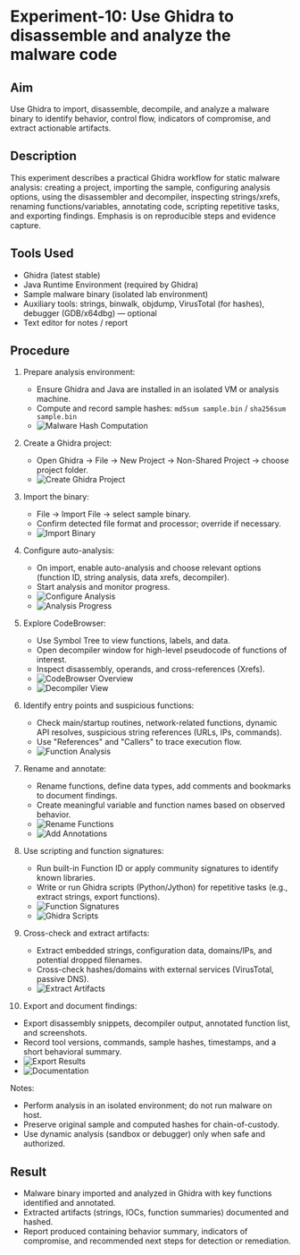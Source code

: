 # Experiment-10: Use Ghidra to disassemble and analyze the malware code

## Aim
Use Ghidra to import, disassemble, decompile, and analyze a malware binary to identify behavior, control flow, indicators of compromise, and extract actionable artifacts.

## Description
This experiment describes a practical Ghidra workflow for static malware analysis: creating a project, importing the sample, configuring analysis options, using the disassembler and decompiler, inspecting strings/xrefs, renaming functions/variables, annotating code, scripting repetitive tasks, and exporting findings. Emphasis is on reproducible steps and evidence capture.

## Tools Used
- Ghidra (latest stable)
- Java Runtime Environment (required by Ghidra)
- Sample malware binary (isolated lab environment)
- Auxiliary tools: strings, binwalk, objdump, VirusTotal (for hashes), debugger (GDB/x64dbg) — optional
- Text editor for notes / report

## Procedure
1. Prepare analysis environment:
   - Ensure Ghidra and Java are installed in an isolated VM or analysis machine.
   - Compute and record sample hashes: `md5sum sample.bin` / `sha256sum sample.bin`
   - ![Malware Hash Computation](<Screenshot%2010/Screenshot From 2025-10-26 01-33-37.png>)

2. Create a Ghidra project:
   - Open Ghidra → File → New Project → Non-Shared Project → choose project folder.
   - ![Create Ghidra Project](Screenshot%2010/Screenshot%20From%202025-10-26%2001-17-47.png)

3. Import the binary:
   - File → Import File → select sample binary.
   - Confirm detected file format and processor; override if necessary.
   - ![Import Binary](Screenshot%2010/Screenshot%20From%202025-10-26%2001-23-41.png)

4. Configure auto-analysis:
   - On import, enable auto-analysis and choose relevant options (function ID, string analysis, data xrefs, decompiler).
   - Start analysis and monitor progress.
   - ![Configure Analysis](Screenshot%2010/Screenshot%20From%202025-10-26%2001-24-19.png)
   - ![Analysis Progress](Screenshot%2010/Screenshot%20From%202025-10-26%2001-26-32.png)

5. Explore CodeBrowser:
   - Use Symbol Tree to view functions, labels, and data.
   - Open decompiler window for high-level pseudocode of functions of interest.
   - Inspect disassembly, operands, and cross-references (Xrefs).
   - ![CodeBrowser Overview](Screenshot%2010/Screenshot%20From%202025-10-26%2001-26-44.png)
   - ![Decompiler View](Screenshot%2010/Screenshot%20From%202025-10-26%2001-27-20.png)

6. Identify entry points and suspicious functions:
   - Check main/startup routines, network-related functions, dynamic API resolves, suspicious string references (URLs, IPs, commands).
   - Use "References" and "Callers" to trace execution flow.
   - ![Function Analysis](<Screenshot 10/Screenshot From 2025-10-26 01-28-20.png>)

7. Rename and annotate:
   - Rename functions, define data types, add comments and bookmarks to document findings.
   - Create meaningful variable and function names based on observed behavior.
   - ![Rename Functions](Screenshot%2010/Screenshot%20From%202025-10-26%2001-29-46.png)
   - ![Add Annotations](Screenshot%2010/Screenshot%20From%202025-10-26%2001-30-50.png)

8. Use scripting and function signatures:
   - Run built-in Function ID or apply community signatures to identify known libraries.
   - Write or run Ghidra scripts (Python/Jython) for repetitive tasks (e.g., extract strings, export functions).
   - ![Function Signatures](Screenshot%2010/Screenshot%20From%202025-10-26%2001-33-37.png)
   - ![Ghidra Scripts](Screenshot%2010/Screenshot%20From%202025-10-26%2001-40-45.png)

9. Cross-check and extract artifacts:
   - Extract embedded strings, configuration data, domains/IPs, and potential dropped filenames.
   - Cross-check hashes/domains with external services (VirusTotal, passive DNS).
   - ![Extract Artifacts](Screenshot%2010/Screenshot%20From%202025-10-26%2001-41-16.png)

10. Export and document findings:
   - Export disassembly snippets, decompiler output, annotated function list, and screenshots.
   - Record tool versions, commands, sample hashes, timestamps, and a short behavioral summary.
   - ![Export Results](Screenshot%2010/Screenshot%20From%202025-10-26%2001-43-13.png)
   - ![Documentation](Screenshot%2010/Screenshot%20From%202025-10-26%2001-44-00.png)

Notes:
- Perform analysis in an isolated environment; do not run malware on host.
- Preserve original sample and computed hashes for chain-of-custody.
- Use dynamic analysis (sandbox or debugger) only when safe and authorized.

## Result
- Malware binary imported and analyzed in Ghidra with key functions identified and annotated.
- Extracted artifacts (strings, IOCs, function summaries) documented and hashed.
- Report produced containing behavior summary, indicators of compromise, and recommended next steps for detection or remediation.
